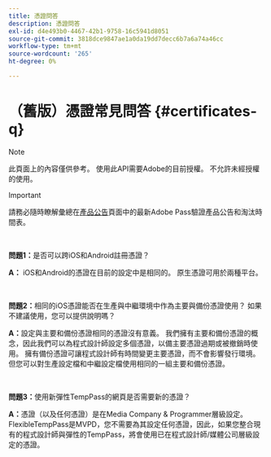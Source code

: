 ```yaml
---
title: 憑證問答
description: 憑證問答
exl-id: d4e493b0-4467-42b1-9758-16c5941d8051
source-git-commit: 3818dce9847ae1a0da19dd7decc6b7a6a74a46cc
workflow-type: tm+mt
source-wordcount: '265'
ht-degree: 0%

---
```


# （舊版）憑證常見問答 {#certificates-q}

>[!NOTE]
>
>此頁面上的內容僅供參考。 使用此API需要Adobe的目前授權。 不允許未經授權的使用。

>[!IMPORTANT]
>
> 請務必隨時瞭解彙總在[產品公告](/help/authentication/product-announcements.md)頁面中的最新Adobe Pass驗證產品公告和淘汰時間表。

</br>

**問題1：**&#x200B;是否可以跨iOS和Android註冊憑證？

**A：** iOS和Android的憑證在目前的設定中是相同的。 原生憑證可用於兩種平台。

</br>

**問題2：**&#x200B;相同的iOS憑證能否在生產與中繼環境中作為主要與備份憑證使用？ 如果不建議使用，您可以提供說明嗎？

**A：**&#x200B;設定與主要和備份憑證相同的憑證沒有意義。 我們擁有主要和備份憑證的概念，因此我們可以為程式設計師設定多個憑證，以備主要憑證過期或被撤銷時使用。 擁有備份憑證可讓程式設計師有時間變更主要憑證，而不會影響發行環境。 但您可以對生產設定檔和中繼設定檔使用相同的一組主要和備份憑證。

</br>

**問題3：**&#x200B;使用新彈性TempPass的網頁是否需要新的憑證？

**A：**&#x200B;憑證（以及任何憑證）是在Media Company &amp; Programmer層級設定。 FlexibleTempPass是MVPD，您不需要為其設定任何憑證，因此，如果您整合現有的程式設計師與彈性的TempPass，將會使用已在程式設計師/媒體公司層級設定的憑證。

